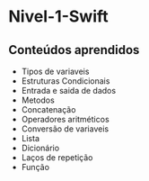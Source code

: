 # Nivel-1-Swift

## Conteúdos aprendidos

- Tipos de variaveis
- Estruturas Condicionais
- Entrada e saida de dados
- Metodos
- Concatenação
- Operadores aritméticos
- Conversão de variaveis
- Lista
- Dicionário
- Laços de repetição
- Função
